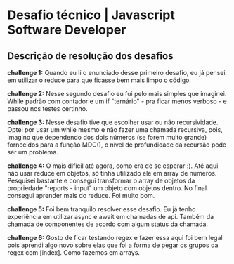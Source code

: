 # Desafio técnico | Javascript Software Developer


## Descrição de resolução dos desafios

**challenge 1:**
Quando eu li o enunciado desse primeiro desafio, eu já pensei em utilizar o reduce para que ficasse bem mais limpo o código.

**challenge 2:**
Nesse segundo desafio eu fui pelo mais simples que imaginei. While padrão com contador e um if "ternário" - pra ficar menos verboso - e passou nos testes certinho.

**challenge 3:**
Nesse desafio tive que escolher usar ou não recursividade. Optei por usar um while mesmo e não fazer uma chamada recursiva, pois, imagino que dependendo dos dois números (se forem muito grande) fornecidos para a função MDC(), o nível de profundidade da recursão pode ser um problema.

**challenge 4:**
O mais difícil até agora, como era de se esperar :). Até aqui não usar reduce em objetos, só tinha utilizado ele em array de números. Pesquisei bastante e consegui transformar o array de objetos da propriedade "reports - input" um objeto com objetos dentro. No final consegui aprender mais do reduce. Foi muito bom.

**challenge 5:**
Foi bem tranquilo resolver esse desafio. Eu já tenho experiência em utilizar async e await em chamadas de api. Também da chamada de componentes de acordo com algum status da chamada.

**challenge 6:**
Gosto de ficar testando regex e fazer essa aqui foi bem legal pois aprendi algo novo sobre elas que foi a forma de pegar os grupos da regex com [index]. Como fazemos em arrays.